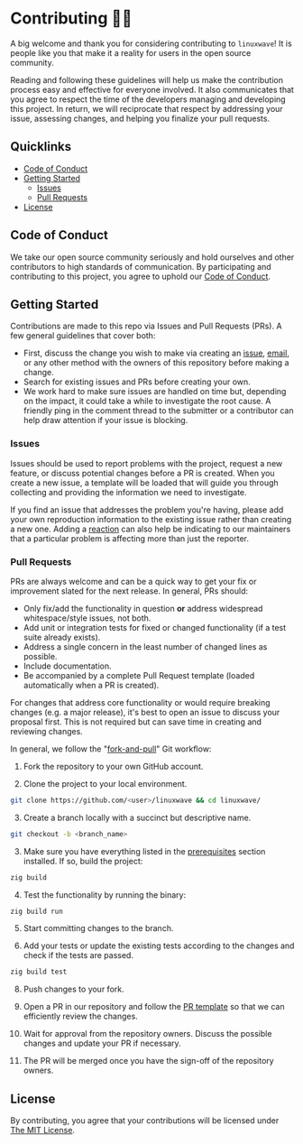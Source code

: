 # Contributing 🐧🎵

A big welcome and thank you for considering contributing to `linuxwave`! It is people like you that make it a reality for users in the open source community.

Reading and following these guidelines will help us make the contribution process easy and effective for everyone involved. It also communicates that you agree to respect the time of the developers managing and developing this project. In return, we will reciprocate that respect by addressing your issue, assessing changes, and helping you finalize your pull requests.

## Quicklinks

- [Code of Conduct](#code-of-conduct)
- [Getting Started](#getting-started)
  - [Issues](#issues)
  - [Pull Requests](#pull-requests)
- [License](#license)

## Code of Conduct

We take our open source community seriously and hold ourselves and other contributors to high standards of communication. By participating and contributing to this project, you agree to uphold our [Code of Conduct](./CODE_OF_CONDUCT.md).

## Getting Started

Contributions are made to this repo via Issues and Pull Requests (PRs). A few general guidelines that cover both:

- First, discuss the change you wish to make via creating an [issue](https://github.com/orhun/linuxwave/issues/new/choose), [email](mailto:orhunparmaksiz@gmail.com), or any other method with the owners of this repository before making a change.
- Search for existing issues and PRs before creating your own.
- We work hard to make sure issues are handled on time but, depending on the impact, it could take a while to investigate the root cause. A friendly ping in the comment thread to the submitter or a contributor can help draw attention if your issue is blocking.

### Issues

Issues should be used to report problems with the project, request a new feature, or discuss potential changes before a PR is created. When you create a new issue, a template will be loaded that will guide you through collecting and providing the information we need to investigate.

If you find an issue that addresses the problem you're having, please add your own reproduction information to the existing issue rather than creating a new one. Adding a [reaction](https://github.blog/2016-03-10-add-reactions-to-pull-requests-issues-and-comments/) can also help be indicating to our maintainers that a particular problem is affecting more than just the reporter.

### Pull Requests

PRs are always welcome and can be a quick way to get your fix or improvement slated for the next release. In general, PRs should:

- Only fix/add the functionality in question **or** address widespread whitespace/style issues, not both.
- Add unit or integration tests for fixed or changed functionality (if a test suite already exists).
- Address a single concern in the least number of changed lines as possible.
- Include documentation.
- Be accompanied by a complete Pull Request template (loaded automatically when a PR is created).

For changes that address core functionality or would require breaking changes (e.g. a major release), it's best to open an issue to discuss your proposal first. This is not required but can save time in creating and reviewing changes.

In general, we follow the "[fork-and-pull](https://github.com/susam/gitpr)" Git workflow:

1. Fork the repository to your own GitHub account.

2. Clone the project to your local environment.

```sh
git clone https://github.com/<user>/linuxwave && cd linuxwave/
```

3. Create a branch locally with a succinct but descriptive name.

```sh
git checkout -b <branch_name>
```

3. Make sure you have everything listed in the [prerequisites](./README.md#prerequisites) section installed. If so, build the project:

```sh
zig build
```

4. Test the functionality by running the binary:

```sh
zig build run
```

5. Start committing changes to the branch.

6. Add your tests or update the existing tests according to the changes and check if the tests are passed.

```sh
zig build test
```

8. Push changes to your fork.

9. Open a PR in our repository and follow the [PR template](./.github/PULL_REQUEST_TEMPLATE.md) so that we can efficiently review the changes.

10. Wait for approval from the repository owners. Discuss the possible changes and update your PR if necessary.

11. The PR will be merged once you have the sign-off of the repository owners.

## License

By contributing, you agree that your contributions will be licensed under [The MIT License](./LICENSE).
